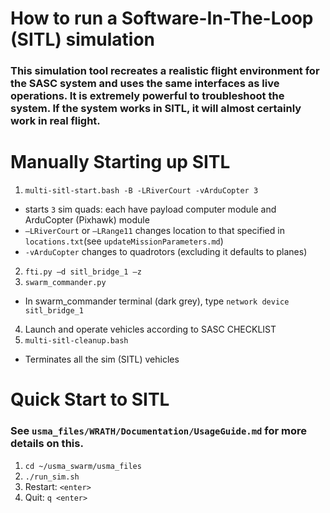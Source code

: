 # How to run a Software-In-The-Loop (SITL) simulation

### This simulation tool recreates a realistic flight environment for the SASC system and uses the same interfaces as live operations.  It is extremely powerful to troubleshoot the system.  If the system works in SITL, it will almost certainly work in real flight.

# Manually Starting up SITL

1. `multi-sitl-start.bash -B -LRiverCourt -vArduCopter 3`
  - starts `3` sim quads: each have payload computer module and ArduCopter (Pixhawk) module
  - `–LRiverCourt` or `–LRange11` changes location to that specified in `locations.txt`(see `updateMissionParameters.md`)
  - `-vArduCopter` changes to quadrotors (excluding it defaults to planes)
2. `fti.py –d sitl_bridge_1 –z`
3. `swarm_commander.py`
  - In swarm_commander terminal (dark grey), type `network device sitl_bridge_1`
4. Launch and operate vehicles according to SASC CHECKLIST
5. `multi-sitl-cleanup.bash`
  - Terminates all the sim (SITL) vehicles

# Quick Start to SITL

### See `usma_files/WRATH/Documentation/UsageGuide.md` for more details on this.

1. `cd ~/usma_swarm/usma_files`
2. `./run_sim.sh`
3. Restart: `<enter>`
4. Quit: `q <enter>`
